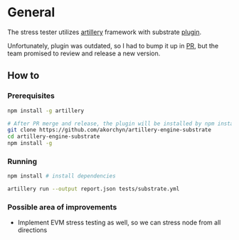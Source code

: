 # General

The stress tester utilizes [artillery](https://www.artillery.io/) framework with substrate [plugin](https://github.com/dwellir-public/artillery-engine-substrate).

Unfortunately, plugin was outdated, so I had to bump it up in [PR](https://github.com/dwellir-public/artillery-engine-substrate/pull/14),
but the team promised to review and release a new version.

## How to

### Prerequisites

```bash
npm install -g artillery

# After PR merge and release, the plugin will be installed by npm install -g artillery-engine-substrate
git clone https://github.com/akorchyn/artillery-engine-substrate
cd artillery-engine-substrate
npm install -g
```

### Running

```bash
npm install # install dependencies

artillery run --output report.json tests/substrate.yml
```

### Possible area of improvements

* Implement EVM stress testing as well, so we can stress node from all directions

